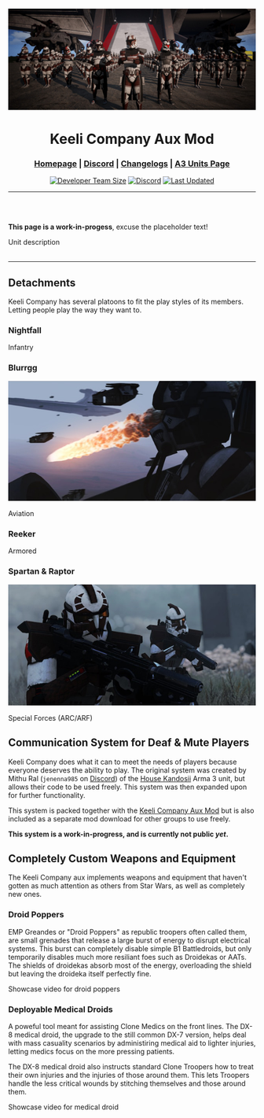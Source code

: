 <div align="center">

[![KC Banner](.github/kc_banner.jpg "Keeli Company Aux Mod")](https://www.keelicompany.com/)

<h1 style="border-bottom: none"> Keeli Company Aux Mod </h1>

<h3>

[Homepage](https://www.keelicompany.com/) | [Discord](https://discord.gg/ZKPt3GjxQC) | [Changelogs](https://discord.com/channels/397600745173549057/1025651724310024252) | [A3 Units Page](https://units.arma3.com/unit/kckeelicompany)

</h3>

[![Developer Team Size](https://img.shields.io/github/contributors/DartRuffian/KeeliCompanyAux?logo=github&label=Dev%20Team%20Size&labelColor=444D56)](https://github.com/DartRuffian/KeeliCompanyAux/graphs/contributors)
[![Discord](https://img.shields.io/discord/397600745173549057?logo=discord&label=Join%20the%20Unit&&labelColor=24292E&color=5865F2)](https://discord.gg/ZKPt3GjxQC)
[![Last Updated](https://img.shields.io/steam/update-date/2791896289?logo=steam&label=Last%20Updated&labelColor=2a475e&color=66c0f4)](https://steamcommunity.com/sharedfiles/filedetails/?id=2791896289)

</div>

---
<br>
<br>

**This page is a work-in-progess**, excuse the placeholder text!

Unit description
<br>
<br>

--- 

## Detachments

Keeli Company has several platoons to fit the play styles of its members. Letting people play the way they want to.

### Nightfall

Infantry

### Blurrgg
<div align=center>
<img src=".github/kc_banner_aviation.jpg" alt="Blurrgg Detachment"></img>
</div>

Aviation

### Reeker

Armored

### Spartan & Raptor
<div align=center>
<img src=".github/kc_banner_spartan.jpg" alt="Spartan Detachment"></img>
</div>

Special Forces (ARC/ARF)

## Communication System for Deaf & Mute Players
Keeli Company does what it can to meet the needs of players because everyone deserves the ability to play. The original system was created by Mithu Ral (`jenenna985` on [Discord](https://discord.com/)) of the [House Kandosii](https://discord.com/invite/KPRMagqwAc) Arma 3 unit, but allows their code to be used freely. This system was then expanded upon for further functionality.

This system is packed together with the [Keeli Company Aux Mod](https://steamcommunity.com/sharedfiles/filedetails/?id=2791896289) but is also included as a separate mod download for other groups to use freely.

**This system is a work-in-progress, and is currently not public *yet*.**


## Completely Custom Weapons and Equipment
The Keeli Company aux implements weapons and equipment that haven't gotten as much attention as others from Star Wars, as well as completely new ones.

### Droid Poppers
EMP Greandes or "Droid Poppers" as republic troopers often called them, are small grenades that release a large burst of energy to disrupt electrical systems. This burst can completely disable simple B1 Battledroids, but only temporarily disables much more resiliant foes such as Droidekas or AATs. The shields of droidekas absorb most of the energy, overloading the shield but leaving the droideka itself perfectly fine.

Showcase video for droid poppers
<!-- ![Droid Popper Showcase](.github/droid_poppers.mp4) -->

### Deployable Medical Droids
A poweful tool meant for assisting Clone Medics on the front lines. The DX-8 medical droid, the upgrade to the still common DX-7 version, helps deal with mass casuality scenarios by administiring medical aid to lighter injuries, letting medics focus on the more pressing patients.

The DX-8 medical droid also instructs standard Clone Troopers how to treat their own injuries and the injuries of those around them. This lets Troopers handle the less critical wounds by stitching themselves and those around them.

Showcase video for medical droid
<!-- ![DX-8 Droid Showcase](.github/dx8_medical_droid.mp4) -->
